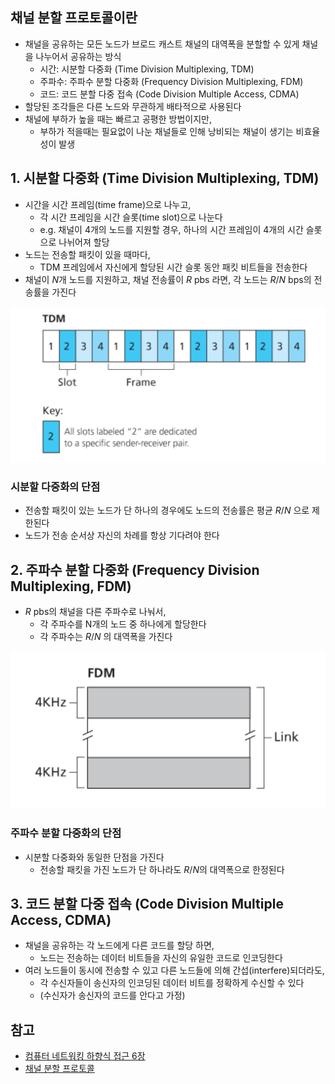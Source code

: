 ## 채널 분할 프로토콜이란
- 채널을 공유하는 모든 노드가 브로드 캐스트 채널의 대역폭을 분할할 수 있게 채널을 나누어서 공유하는 방식
  - 시간: 시분할 다중화 (Time Division Multiplexing, TDM)
  - 주파수: 주파수 분할 다중화 (Frequency Division Multiplexing, FDM)
  - 코드: 코드 분할 다중 접속 (Code Division Multiple Access, CDMA)
- 할당된 조각들은 다른 노드와 무관하게 배타적으로 사용된다
- 채널에 부하가 높을 때는 빠르고 공평한 방법이지만,
  - 부하가 적을때는 필요없이 나눈 채널들로 인해 낭비되는 채널이 생기는 비효율성이 발생

## 1. 시분할 다중화 (Time Division Multiplexing, TDM)
- 시간을 시간 프레임(time frame)으로 나누고,
  - 각 시간 프레임을 시간 슬롯(time slot)으로 나눈다
  - e.g. 채널이 4개의 노드를 지원할 경우, 하나의 시간 프레임이 4개의 시간 슬롯으로 나뉘어져 할당
- 노드는 전송할 패킷이 있을 때마다,
  - TDM 프레임에서 자신에게 할당된 시간 슬롯 동안 패킷 비트들을 전송한다
- 채널이 *N*개 노드를 지원하고, 채널 전송률이 *R* pbs 라면, 각 노드는 *R*/*N* bps의 전송률을 가진다

![tdm](./images/tdm.png)

### 시분할 다중화의 단점
- 전송할 패킷이 있는 노드가 단 하나의 경우에도 노드의 전송률은 평균 *R*/*N* 으로 제한된다
- 노드가 전송 순서상 자신의 차례를 항상 기다려야 한다

## 2. 주파수 분할 다중화 (Frequency Division Multiplexing, FDM)
- *R* pbs의 채널을 다른 주파수로 나눠서,
  - 각 주파수를 N개의 노드 중 하나에게 할당한다
  - 각 주파수는 *R*/*N* 의 대역폭을 가진다

![fdm](./images/fdm.png)

### 주파수 분할 다중화의 단점
- 시분할 다중화와 동일한 단점을 가진다
  - 전송할 패킷을 가진 노드가 단 하나라도 *R*/*N*의 대역폭으로 한정된다

## 3. 코드 분할 다중 접속 (Code Division Multiple Access, CDMA)
- 채널을 공유하는 각 노드에게 다른 코드를 할당 하면,
  - 노드는 전송하는 데이터 비트들을 자신의 유일한 코드로 인코딩한다
- 여러 노드들이 동시에 전송할 수 있고 다른 노드들에 의해 간섭(interfere)되더라도,
  - 각 수신자들이 송신자의 인코딩된 데이터 비트를 정확하게 수신할 수 있다
  - (수신자가 송신자의 코드를 안다고 가정)

## 참고
- [컴퓨터 네트워킹 하향식 접근 6장](https://gaia.cs.umass.edu/kurose_ross/index.php)
- [채널 분할 프로토콜](https://junhoahn.kr//noriwiki/index.php/%ec%b1%84%eb%84%90_%eb%b6%84%ed%95%a0_%ed%94%84%eb%a1%9c%ed%86%a0%ec%bd%9c)
